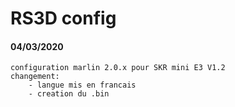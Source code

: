 # RS3D config

#### 04/03/2020
    configuration marlin 2.0.x pour SKR mini E3 V1.2 
    changement:
        - langue mis en francais
        - creation du .bin